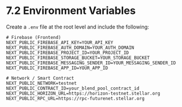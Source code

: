 # 7.2 Environment Variables

Create a `.env` file at the root level and include the following:

```env
# Firebase (Frontend)
NEXT_PUBLIC_FIREBASE_API_KEY=YOUR_API_KEY
NEXT_PUBLIC_FIREBASE_AUTH_DOMAIN=YOUR_AUTH_DOMAIN
NEXT_PUBLIC_FIREBASE_PROJECT_ID=YOUR_PROJECT_ID
NEXT_PUBLIC_FIREBASE_STORAGE_BUCKET=YOUR_STORAGE_BUCKET
NEXT_PUBLIC_FIREBASE_MESSAGING_SENDER_ID=YOUR_MESSAGING_SENDER_ID
NEXT_PUBLIC_FIREBASE_APP_ID=YOUR_APP_ID

# Network / Smart Contract
NEXT_PUBLIC_NETWORK=testnet
NEXT_PUBLIC_CONTRACT_ID=your_blend_pool_contract_id
NEXT_PUBLIC_HORIZON_URL=https://horizon-testnet.stellar.org
NEXT_PUBLIC_RPC_URL=https://rpc-futurenet.stellar.org
```
